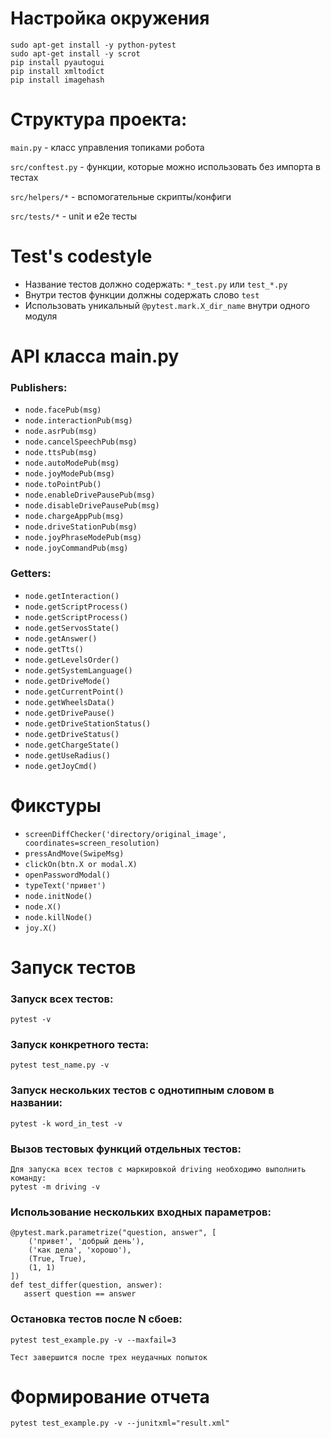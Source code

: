 # Настройка окружения

```
sudo apt-get install -y python-pytest
sudo apt-get install -y scrot
pip install pyautogui
pip install xmltodict
pip install imagehash
```

# Структура проекта:

`main.py` - класс управления топиками робота

`src/conftest.py` - функции, которые можно использовать без импорта в тестах

`src/helpers/*` - вспомогательные скрипты/конфиги

`src/tests/*` - unit и e2e тесты

# Test's codestyle

- Название тестов должно содержать: `*_test.py` или `test_*.py`
- Внутри тестов функции должны содержать слово `test`
- Использовать уникальный `@pytest.mark.X_dir_name` внутри одного модуля

# API класса main.py

### Publishers:

- `node.facePub(msg)`
- `node.interactionPub(msg)`
- `node.asrPub(msg)`
- `node.cancelSpeechPub(msg)`
- `node.ttsPub(msg)`
- `node.autoModePub(msg)`
- `node.joyModePub(msg)`
- `node.toPointPub()`
- `node.enableDrivePausePub(msg)`
- `node.disableDrivePausePub(msg)`
- `node.chargeAppPub(msg)`
- `node.driveStationPub(msg)`
- `node.joyPhraseModePub(msg)`
- `node.joyCommandPub(msg)`

### Getters:

- `node.getInteraction()`
- `node.getScriptProcess()`
- `node.getScriptProcess()`
- `node.getServosState()`
- `node.getAnswer()`
- `node.getTts()`
- `node.getLevelsOrder()`
- `node.getSystemLanguage()`
- `node.getDriveMode()`
- `node.getCurrentPoint()`
- `node.getWheelsData()`
- `node.getDrivePause()`
- `node.getDriveStationStatus()`
- `node.getDriveStatus()`
- `node.getChargeState()`
- `node.getUseRadius()`
- `node.getJoyCmd()`

# Фикстуры

- `screenDiffChecker('directory/original_image', coordinates=screen_resolution)`
- `pressAndMove(SwipeMsg)`
- `clickOn(btn.X or modal.X)`
- `openPasswordModal()`
- `typeText('привет')`
- `node.initNode()`
- `node.X()`
- `node.killNode()`
- `joy.X()`

# Запуск тестов

### Запуск всех тестов:

```
pytest -v
```

### Запуск конкретного теста:

```
pytest test_name.py -v
```

### Запуск нескольких тестов с однотипным словом в названии:

```
pytest -k word_in_test -v
```

### Вызов тестовых функций отдельных тестов:

```
Для запуска всех тестов с маркировкой driving необходимо выполнить команду:
pytest -m driving -v
```

### Использование нескольких входных параметров:

```
@pytest.mark.parametrize("question, answer", [
    ('привет', 'добрый день'),
    ('как дела', 'хорошо'),
    (True, True),
    (1, 1)
])
def test_differ(question, answer):
   assert question == answer
```

### Остановка тестов после N сбоев:

```
pytest test_example.py -v --maxfail=3

Тест завершится после трех неудачных попыток
```

# Формирование отчета

```
pytest test_example.py -v --junitxml="result.xml"
```
